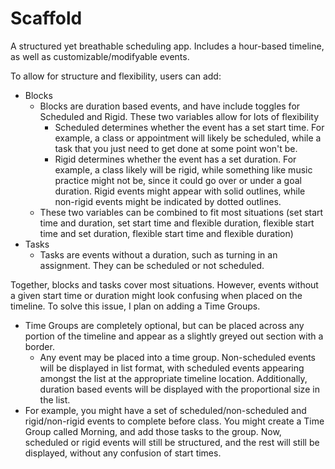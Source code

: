 # Scaffold

A structured yet breathable scheduling app. Includes a hour-based timeline, as well as customizable/modifyable events.

To allow for structure and flexibility, users can add:
- Blocks
  - Blocks are duration based events, and have include toggles for Scheduled and Rigid. These two variables allow for lots of flexibility
    - Scheduled determines whether the event has a set start time. For example, a class or appointment will likely be scheduled, while a task that you just need to get done at some point won't be.
    - Rigid determines whether the event has a set duration. For example, a class likely will be rigid, while something like music practice might not be, since it could go over or under a goal duration. Rigid events might appear with solid outlines, while non-rigid events might be indicated by dotted outlines.
  - These two variables can be combined to fit most situations (set start time and duration, set start time and flexible duration, flexible start time and set duration, flexible start time and flexible duration)
- Tasks
  - Tasks are events without a duration, such as turning in an assignment. They can be scheduled or not scheduled.
 
Together, blocks and tasks cover most situations. However, events without a given start time or duration might look confusing when placed on the timeline. To solve this issue, I plan on adding a Time Groups.
- Time Groups are completely optional, but can be placed across any portion of the timeline and appear as a slightly greyed out section with a border.
  - Any event may be placed into a time group. Non-scheduled events will be displayed in list format, with scheduled events appearing amongst the list at the appropriate timeline location. Additionally, duration based events will be displayed with the proportional size in the list.
- For example, you might have a set of scheduled/non-scheduled and rigid/non-rigid events to complete before class. You might create a Time Group called Morning, and add those tasks to the group. Now, scheduled or rigid events will still be structured, and the rest will still be displayed, without any confusion of start times.
